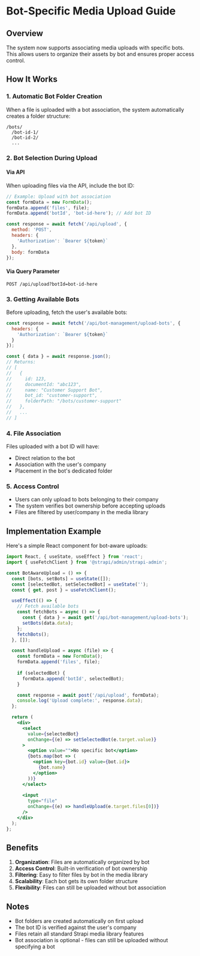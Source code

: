 # Bot-Specific Media Upload Guide

## Overview

The system now supports associating media uploads with specific bots. This allows users to organize their assets by bot and ensures proper access control.

## How It Works

### 1. Automatic Bot Folder Creation
When a file is uploaded with a bot association, the system automatically creates a folder structure:
```
/bots/
  /bot-id-1/
  /bot-id-2/
  ...
```

### 2. Bot Selection During Upload

#### Via API
When uploading files via the API, include the bot ID:

```javascript
// Example: Upload with bot association
const formData = new FormData();
formData.append('files', file);
formData.append('botId', 'bot-id-here'); // Add bot ID

const response = await fetch('/api/upload', {
  method: 'POST',
  headers: {
    'Authorization': `Bearer ${token}`
  },
  body: formData
});
```

#### Via Query Parameter
```
POST /api/upload?botId=bot-id-here
```

### 3. Getting Available Bots

Before uploading, fetch the user's available bots:

```javascript
const response = await fetch('/api/bot-management/upload-bots', {
  headers: {
    'Authorization': `Bearer ${token}`
  }
});

const { data } = await response.json();
// Returns:
// [
//   {
//     id: 123,
//     documentId: "abc123",
//     name: "Customer Support Bot",
//     bot_id: "customer-support",
//     folderPath: "/bots/customer-support"
//   },
//   ...
// ]
```

### 4. File Association

Files uploaded with a bot ID will have:
- Direct relation to the bot
- Association with the user's company
- Placement in the bot's dedicated folder

### 5. Access Control

- Users can only upload to bots belonging to their company
- The system verifies bot ownership before accepting uploads
- Files are filtered by user/company in the media library

## Implementation Example

Here's a simple React component for bot-aware uploads:

```jsx
import React, { useState, useEffect } from 'react';
import { useFetchClient } from '@strapi/admin/strapi-admin';

const BotAwareUpload = () => {
  const [bots, setBots] = useState([]);
  const [selectedBot, setSelectedBot] = useState('');
  const { get, post } = useFetchClient();

  useEffect(() => {
    // Fetch available bots
    const fetchBots = async () => {
      const { data } = await get('/api/bot-management/upload-bots');
      setBots(data.data);
    };
    fetchBots();
  }, []);

  const handleUpload = async (file) => {
    const formData = new FormData();
    formData.append('files', file);
    
    if (selectedBot) {
      formData.append('botId', selectedBot);
    }

    const response = await post('/api/upload', formData);
    console.log('Upload complete:', response.data);
  };

  return (
    <div>
      <select 
        value={selectedBot} 
        onChange={(e) => setSelectedBot(e.target.value)}
      >
        <option value="">No specific bot</option>
        {bots.map(bot => (
          <option key={bot.id} value={bot.id}>
            {bot.name}
          </option>
        ))}
      </select>
      
      <input 
        type="file" 
        onChange={(e) => handleUpload(e.target.files[0])}
      />
    </div>
  );
};
```

## Benefits

1. **Organization**: Files are automatically organized by bot
2. **Access Control**: Built-in verification of bot ownership
3. **Filtering**: Easy to filter files by bot in the media library
4. **Scalability**: Each bot gets its own folder structure
5. **Flexibility**: Files can still be uploaded without bot association

## Notes

- Bot folders are created automatically on first upload
- The bot ID is verified against the user's company
- Files retain all standard Strapi media library features
- Bot association is optional - files can still be uploaded without specifying a bot 